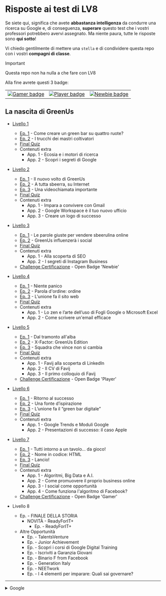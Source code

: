 # Risposte ai test di LV8
Se siete qui, significa che avete **abbastanza intelligenza** da condurre una ricerca su Google e, di conseguenza, **superare** questo test che i vostri professori potrebbero avervi assegnato. Ma niente paura, tutte le risposte sono **qui sotto**! 

Vi chiedo gentilmente di mettere una `stella` e di condividere questa repo con i vostri **compagni di classe**.

> [!IMPORTANT]  
> Questa repo non ha nulla a che fare con LV8

Alla fine avrete questi 3 badge:

<table>
    <tr>
        <td>
            <a href="https://api.eu.badgr.io/public/assertions/FQrogZETQZGSAJ6Svpxx9w">
                <img src="https://media.eu.badgr.com/uploads/badges/assertion-FQrogZETQZGSAJ6Svpxx9w.png" alt="Gamer badge">
            </a>
        </td>
        <td>
            <a href="https://api.eu.badgr.io/public/assertions/1V4EA0SWSuGtOm5LHBHOxQ">
                <img src="https://media.eu.badgr.com/uploads/badges/assertion-1V4EA0SWSuGtOm5LHBHOxQ.png" alt="Player badge">
            </a>
        </td>
        <td>
            <a href="https://api.eu.badgr.io/public/assertions/lUO5CzSdSCqTb61wFZsGPw">
                <img src="https://media.eu.badgr.com/uploads/badges/assertion-lUO5CzSdSCqTb61wFZsGPw.png" alt="Newbie badge">
            </a>
        </td>
    </tr>
</table>

## La nascita di GreenUs

* [Livello 1](livello/1.txt)
  * [Ep. 1](https://github.com/plumkewe/risposte-lv8/blob/cbaf922b909a2c0a8432228be6cb8a5c36e87ae5/livello/1.txt#L3) - Come creare un green bar su quattro ruote?
  * [Ep. 2](https://github.com/plumkewe/risposte-lv8/blob/cbaf922b909a2c0a8432228be6cb8a5c36e87ae5/livello/1.txt#L44) - I trucchi dei mastri coltivatori
  * [Final Quiz](https://github.com/plumkewe/risposte-lv8/blob/cbaf922b909a2c0a8432228be6cb8a5c36e87ae5/livello/1.txt#L86)
  * Contenuti extra
    * App. 1 - Ecosia e i motori di ricerca
    * App. 2 - Scopri i segreti di Google

* [Livello 2](livello/2.txt)
  * [Ep. 1](https://github.com/plumkewe/risposte-lv8/blob/cbaf922b909a2c0a8432228be6cb8a5c36e87ae5/livello/2.txt#L3) - Il nuovo volto di GreenUs
  * [Ep. 2](https://github.com/plumkewe/risposte-lv8/blob/cbaf922b909a2c0a8432228be6cb8a5c36e87ae5/livello/2.txt#L21) - A tutta sbeerra, su Internet
  * [Ep. 3](https://github.com/plumkewe/risposte-lv8/blob/cbaf922b909a2c0a8432228be6cb8a5c36e87ae5/livello/2.txt#L50) - Una videochiamata importante
  * [Final Quiz](https://github.com/plumkewe/risposte-lv8/blob/cbaf922b909a2c0a8432228be6cb8a5c36e87ae5/livello/2.txt#L83)
  * Contenuti extra
    * App. 1 - Impara a convivere con Gmail
    * App. 2 - Google Workspace è il tuo nuovo ufficio
    * App. 3 - Creare un logo di successo

* [Livello 3](livello/3.txt)
  * [Ep. 1](https://github.com/plumkewe/risposte-lv8/blob/cbaf922b909a2c0a8432228be6cb8a5c36e87ae5/livello/3.txt#L3) - Le parole giuste per vendere sbeerulina online
  * [Ep. 2](https://github.com/plumkewe/risposte-lv8/blob/cbaf922b909a2c0a8432228be6cb8a5c36e87ae5/livello/3.txt#L37) - GreenUs influenzerà i social
  * [Final Quiz](https://github.com/plumkewe/risposte-lv8/blob/cbaf922b909a2c0a8432228be6cb8a5c36e87ae5/livello/3.txt#L76)
  * Contenuti extra
    * App. 1 - Alla scoperta di SEO
    * App. 2 - I segreti di Instagram Business
  * [Challenge Certificazione](https://github.com/plumkewe/risposte-lv8/blob/cbaf922b909a2c0a8432228be6cb8a5c36e87ae5/livello/3.txt#L112) - Open Badge 'Newbie'

* [Livello 4](livello/4.txt)
  * [Ep. 1](https://github.com/plumkewe/risposte-lv8/blob/cbaf922b909a2c0a8432228be6cb8a5c36e87ae5/livello/4.txt#L3) - Niente panico
  * [Ep. 2](https://github.com/plumkewe/risposte-lv8/blob/cbaf922b909a2c0a8432228be6cb8a5c36e87ae5/livello/4.txt#L41) - Parola d'ordine: ordine
  * [Ep. 3](https://github.com/plumkewe/risposte-lv8/blob/cbaf922b909a2c0a8432228be6cb8a5c36e87ae5/livello/4.txt#L75) - L'unione fa il sito web
  * [Final Quiz](https://github.com/plumkewe/risposte-lv8/blob/cbaf922b909a2c0a8432228be6cb8a5c36e87ae5/livello/4.txt#L107)
  * Contenuti extra
    * App. 1 - Lo zen e l’arte dell’uso di Fogli Google o Microsoft Excel
    * App. 2 - Come scrivere un'email efficace

* [Livello 5](livello/5.txt)
  * [Ep. 1](https://github.com/plumkewe/risposte-lv8/blob/cbaf922b909a2c0a8432228be6cb8a5c36e87ae5/livello/5.txt#L3) - Dal tramonto all'alba
  * [Ep. 2](https://github.com/plumkewe/risposte-lv8/blob/cbaf922b909a2c0a8432228be6cb8a5c36e87ae5/livello/5.txt#L44) - X-Factor: GreenUs Edition
  * [Ep. 3](https://github.com/plumkewe/risposte-lv8/blob/cbaf922b909a2c0a8432228be6cb8a5c36e87ae5/livello/5.txt#L95) - Squadra che vince non si cambia
  * [Final Quiz](https://github.com/plumkewe/risposte-lv8/blob/cbaf922b909a2c0a8432228be6cb8a5c36e87ae5/livello/5.txt#L125)
  * Contenuti extra
    * App. 1 - Favij alla scoperta di LinkedIn
    * App. 2 - Il CV di Favij
    * App. 3 - Il primo colloquio di Favij
  * [Challenge Certificazione](https://github.com/plumkewe/risposte-lv8/blob/cbaf922b909a2c0a8432228be6cb8a5c36e87ae5/livello/5.txt#L170) - Open Badge 'Player'

* [Livello 6](livello/6.txt)
  * [Ep. 1](https://github.com/plumkewe/risposte-lv8/blob/cbaf922b909a2c0a8432228be6cb8a5c36e87ae5/livello/6.txt#L3) - Ritorno al successo
  * [Ep. 2](https://github.com/plumkewe/risposte-lv8/blob/cbaf922b909a2c0a8432228be6cb8a5c36e87ae5/livello/6.txt#L52) - Una fonte d’ispirazione
  * [Ep. 3](https://github.com/plumkewe/risposte-lv8/blob/cbaf922b909a2c0a8432228be6cb8a5c36e87ae5/livello/6.txt#L97) - L’unione fa il “green bar digitale”
  * [Final Quiz](https://github.com/plumkewe/risposte-lv8/blob/cbaf922b909a2c0a8432228be6cb8a5c36e87ae5/livello/6.txt#L144)
  * Contenuti extra
    * App. 1 - Google Trends e Moduli Google
    * App. 2 - Presentazioni di successo: il caso Apple

* [Livello 7](livello/7.txt)
  * [Ep. 1](https://github.com/plumkewe/risposte-lv8/blob/cbaf922b909a2c0a8432228be6cb8a5c36e87ae5/livello/7.txt#L3C1-L3C1) - Tutti intorno a un tavolo… da gioco!
  * [Ep. 2](https://github.com/plumkewe/risposte-lv8/blob/cbaf922b909a2c0a8432228be6cb8a5c36e87ae5/livello/7.txt#L50) - Nome in codice: HTML
  * [Ep. 3](https://github.com/plumkewe/risposte-lv8/blob/cbaf922b909a2c0a8432228be6cb8a5c36e87ae5/livello/7.txt#L83) - Lancio!
  * [Final Quiz](https://github.com/plumkewe/risposte-lv8/blob/cbaf922b909a2c0a8432228be6cb8a5c36e87ae5/livello/7.txt#L155)
  * Contenuti extra
    * App. 1 - Algoritmi, Big Data e A.I.
    * App. 2 - Come promuovere il proprio business online
    * App. 3 - I social come opportunità
    * App. 4 - Come funziona l'algoritmo di Facebook?
  * [Challenge Certificazione](https://github.com/plumkewe/risposte-lv8/blob/cbaf922b909a2c0a8432228be6cb8a5c36e87ae5/livello/7.txt#L204C4-L204C48) - Open Badge 'Gamer'

* Livello 8
  * Ep. - FINALE DELLA STORIA
    * NOVITÀ - ReadyForIT+
      * Ep. - ReadyForIT+
  * Altre Opportunità
    * Ep. - TalentsVenture
    * Ep. - Junior Achievement
    * Ep. - Scopri i corsi di Google Digital Training
    * Ep. - Iscriviti a Garanzia Giovani
    * Ep. - Binario F from Facebook
    * Ep. - Generation Italy 
    * Ep. - NEETwork
    * Ep. - I 4 elementi per imparare: Quali sai governare?

<hr>
<details>
  <summary>Google</summary>
    <p>lv8<br>
  lv8 soluzioni<br>
  lv8 vodafone<br>
  lv8 risposte<br>
  lv8 accedi<br>
  lv8 cos'è<br>
  lv8 certificato<br>
  codice evento lv8<br>
  come funziona lv8<br>
  lv8 login<br>
  lv8 fondazione vodafone<br>
  lv8 gioco<br>
  lv8 greenus<br>
  codice invito lv8<br>
  greenus, via fratelli fraschini, milano, mi, italia<br>
  lv8 vodafone<br>
  lv8 vodafone recensioni<br>
  lv8 vodafone risposte<br>
  lv8 fondazione vodafone<br>
  lv8 app<br>
  vodafone lv8<br>
  lv8 eu<br>
  lv8 login<br>
  lv8 accedi<br>
  lv 8<br>
  lv8 soluzioni<br>
  lv8 soluzioni pdf<br>
  greenus<br>
  greenus linkedin</p>
</details>
